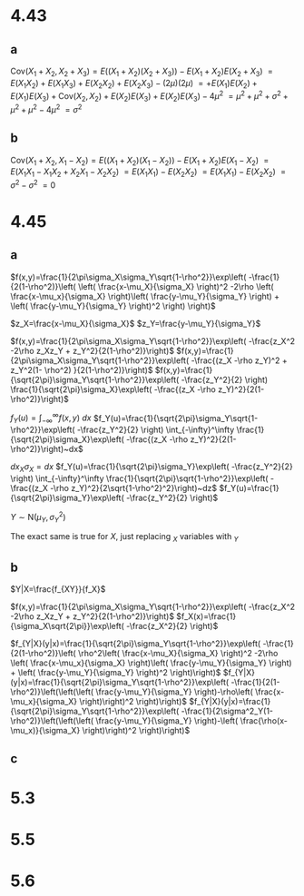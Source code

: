 # 4.43

## a

$\text{Cov}(X_1+X_2,X_2+X_3)=E((X_1+X_2)(X_2+X_3))-E(X_1+X_2)E(X_2+X_3)$
$=E(X_1X_2)+E(X_1X_3)+E(X_2X_2)+E(X_2X_3)-(2\mu)(2\mu)$
$=+E(X_1)E(X_2)+E(X_1)E(X_3)+\text{Cov}(X_2,X_2)+E(X_2)E(X_3)+E(X_2)E(X_3)-4\mu^2$
$=\mu^2+\mu^2+\sigma^2+\mu^2+\mu^2-4\mu^2$
$=\sigma^2$

## b

$\text{Cov}(X_1+X_2,X_1-X_2)=E((X_1+X_2)(X_1-X_2))-E(X_1+X_2)E(X_1-X_2)$
$=E(X_1X_1-X_1X_2+X_2X_1-X_2X_2)$
$=E(X_1X_1)-E(X_2X_2)$
$=E(X_1X_1)-E(X_2X_2)$
$=\sigma^2-\sigma^2$
$=0$

# 4.45

## a

$f(x,y)=\frac{1}{2\pi\sigma_X\sigma_Y\sqrt{1-\rho^2}}\exp\left( -\frac{1}{2(1-\rho^2)}\left( \left( \frac{x-\mu_X}{\sigma_X} \right)^2 -2\rho \left( \frac{x-\mu_x}{\sigma_X} \right)\left( \frac{y-\mu_Y}{\sigma_Y} \right) + \left( \frac{y-\mu_Y}{\sigma_Y} \right)^2 \right) \right)$

$z_X=\frac{x-\mu_X}{\sigma_X}$
$z_Y=\frac{y-\mu_Y}{\sigma_Y}$

$f(x,y)=\frac{1}{2\pi\sigma_X\sigma_Y\sqrt{1-\rho^2}}\exp\left( -\frac{z_X^2 -2\rho z_Xz_Y + z_Y^2}{2(1-\rho^2)}\right)$
$f(x,y)=\frac{1}{2\pi\sigma_X\sigma_Y\sqrt{1-\rho^2}}\exp\left( -\frac{(z_X -\rho z_Y)^2 + z_Y^2(1- \rho^2) }{2(1-\rho^2)}\right)$
$f(x,y)=\frac{1}{\sqrt{2\pi}\sigma_Y\sqrt{1-\rho^2}}\exp\left( -\frac{z_Y^2}{2} \right) \frac{1}{\sqrt{2\pi}\sigma_X}\exp\left( -\frac{(z_X -\rho z_Y)^2}{2(1-\rho^2)}\right)$

$f_Y(u)=\int_{-\infty}^\infty f(x,y)~dx$
$f_Y(u)=\frac{1}{\sqrt{2\pi}\sigma_Y\sqrt{1-\rho^2}}\exp\left( -\frac{z_Y^2}{2} \right) \int_{-\infty}^\infty \frac{1}{\sqrt{2\pi}\sigma_X}\exp\left( -\frac{(z_X -\rho z_Y)^2}{2(1-\rho^2)}\right)~dx$

$dx_X\sigma_X=dx$
$f_Y(u)=\frac{1}{\sqrt{2\pi}\sigma_Y}\exp\left( -\frac{z_Y^2}{2} \right) \int_{-\infty}^\infty \frac{1}{\sqrt{2\pi}\sqrt{1-\rho^2}}\exp\left( -\frac{(z_X -\rho z_Y)^2}{2\sqrt{1-\rho^2}^2}\right)~dz$
$f_Y(u)=\frac{1}{\sqrt{2\pi}\sigma_Y}\exp\left( -\frac{z_Y^2}{2} \right)$

$Y\sim\text{N}(\mu_Y,\sigma^2_Y)$

The exact same is true for $X$, just replacing $_X$ variables with $_Y$

## b

$Y|X=\frac{f_{XY}}{f_X}$

$f(x,y)=\frac{1}{2\pi\sigma_X\sigma_Y\sqrt{1-\rho^2}}\exp\left( -\frac{z_X^2 -2\rho z_Xz_Y + z_Y^2}{2(1-\rho^2)}\right)$
$f_X(x)=\frac{1}{\sigma_X\sqrt{2\pi}}\exp\left( -\frac{z_X^2}{2} \right)$

$f_{Y|X}(y|x)=\frac{1}{\sqrt{2\pi}\sigma_Y\sqrt{1-\rho^2}}\exp\left( -\frac{1}{2(1-\rho^2)}\left( \rho^2\left( \frac{x-\mu_X}{\sigma_X} \right)^2 -2\rho \left( \frac{x-\mu_x}{\sigma_X} \right)\left( \frac{y-\mu_Y}{\sigma_Y} \right) + \left( \frac{y-\mu_Y}{\sigma_Y} \right)^2 \right)\right)$
$f_{Y|X}(y|x)=\frac{1}{\sqrt{2\pi}\sigma_Y\sqrt{1-\rho^2}}\exp\left( -\frac{1}{2(1-\rho^2)}\left(\left(\left( \frac{y-\mu_Y}{\sigma_Y} \right)-\rho\left( \frac{x-\mu_x}{\sigma_X} \right)\right)^2 \right)\right)$
$f_{Y|X}(y|x)=\frac{1}{\sqrt{2\pi}\sigma_Y\sqrt{1-\rho^2}}\exp\left( -\frac{1}{2\sigma^2_Y(1-\rho^2)}\left(\left(\left( \frac{y-\mu_Y}{\sigma_Y} \right)-\left( \frac{\rho(x-\mu_x)}{\sigma_X} \right)\right)^2 \right)\right)$

## c

# 5.3

# 5.5

# 5.6
